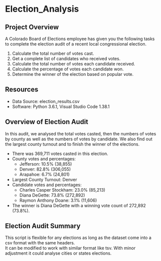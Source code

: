 # Election_Analysis

## Project Overview
A Colorado Board of Elections employee has given you the following tasks to complete the election audit of a recent local congressional election.

1. Calculate the total number of votes cast.
2. Get a complete list of candidates who received votes.
3. Calculate the total number of votes each candidate received.
4. Calculate the percentage of votes each candidate won.
5. Determine the winner of the election based on popular vote.

## Resources
 - Data Source: election_results.csv
 - Software: Python 3.6.1, Visual Studio Code 1.38.1

 ## Overview of Election Audit
 
In this audit, we analysed the total votes casted, then the numbers of votes by county as well as the numbers of votes by candidate. 
We also find out the largest county turnout and to finish the winner of the elections.

- There was 369,711 votes casted in this election.
- County votes and percentages:
  - Jefferson: 10.5% (38,855)
  - Denver: 82.8% (306,055)
  - Arapahoe: 6.7% (24,801)
- Largest County Turnout: Denver
- Candidate votes and percentages:
  - Charles Casper Stockham: 23.0% (85,213)
  - Diana DeGette: 73.8% (272,892)
  - Raymon Anthony Doane: 3.1% (11,606)
- The winner is Diana DeGette with a winning vote count of 272,892 (73.8%).

 ## Election Audit Summary 
 
This script is flexible for any elections as long as the dataset come into a csv format with the same headers.<br>
It can be modified to work with similar format like tsv.
With minor adjustment it could analyse cities or states elections.


 